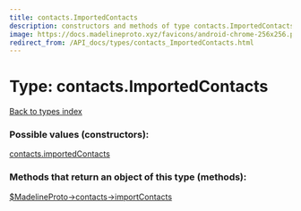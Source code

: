 ```yaml
---
title: contacts.ImportedContacts
description: constructors and methods of type contacts.ImportedContacts
image: https://docs.madelineproto.xyz/favicons/android-chrome-256x256.png
redirect_from: /API_docs/types/contacts_ImportedContacts.html
---
```

# Type: contacts.ImportedContacts  
[Back to types index](index.md)



### Possible values (constructors):

[contacts.importedContacts](../constructors/contacts.importedContacts.md)  



### Methods that return an object of this type (methods):

[$MadelineProto->contacts->importContacts](../methods/contacts.importContacts.md)  



